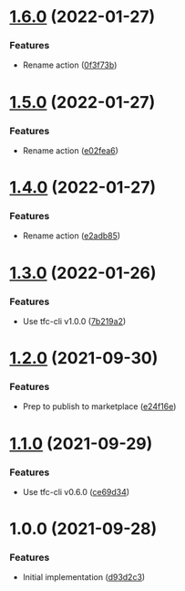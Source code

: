 # [1.6.0](https://github.com/cbsinteractive/delete-tfc-workspace-action/compare/1.5.0...1.6.0) (2022-01-27)


### Features

* Rename action ([0f3f73b](https://github.com/cbsinteractive/delete-tfc-workspace-action/commit/0f3f73b3c13c03a1de5931756a7fb77a8b38bff2))

# [1.5.0](https://github.com/cbsinteractive/delete-tfc-workspace-action/compare/1.4.0...1.5.0) (2022-01-27)


### Features

* Rename action ([e02fea6](https://github.com/cbsinteractive/delete-tfc-workspace-action/commit/e02fea6894bc27569e7c9e5bca72210135703bbf))

# [1.4.0](https://github.com/cbsinteractive/delete-tfc-workspace-action/compare/1.3.0...1.4.0) (2022-01-27)


### Features

* Rename action ([e2adb85](https://github.com/cbsinteractive/delete-tfc-workspace-action/commit/e2adb850fdbfce98080e407908fed915244c0067))

# [1.3.0](https://github.com/cbsinteractive/delete-tfc-workspace-action/compare/1.2.0...1.3.0) (2022-01-26)


### Features

* Use tfc-cli v1.0.0 ([7b219a2](https://github.com/cbsinteractive/delete-tfc-workspace-action/commit/7b219a23ca88f68ef2678b7b3055d36c1086a3b6))

# [1.2.0](https://github.com/cbsinteractive/delete-tfc-workspace-action/compare/1.1.0...1.2.0) (2021-09-30)


### Features

* Prep to publish to marketplace ([e24f16e](https://github.com/cbsinteractive/delete-tfc-workspace-action/commit/e24f16e2ef29a2780b8cc9d07feb54c2c6969e5d))

# [1.1.0](https://github.com/cbsinteractive/delete-tfc-workspace-action/compare/1.0.0...1.1.0) (2021-09-29)


### Features

* Use tfc-cli v0.6.0 ([ce69d34](https://github.com/cbsinteractive/delete-tfc-workspace-action/commit/ce69d34dc06705c44204d3f5cf927a8b2fd69211))

# 1.0.0 (2021-09-28)


### Features

* Initial implementation ([d93d2c3](https://github.com/cbsinteractive/delete-tfc-workspace-action/commit/d93d2c378d1e62130f6d5b1152171eb9d9ebfd48))
